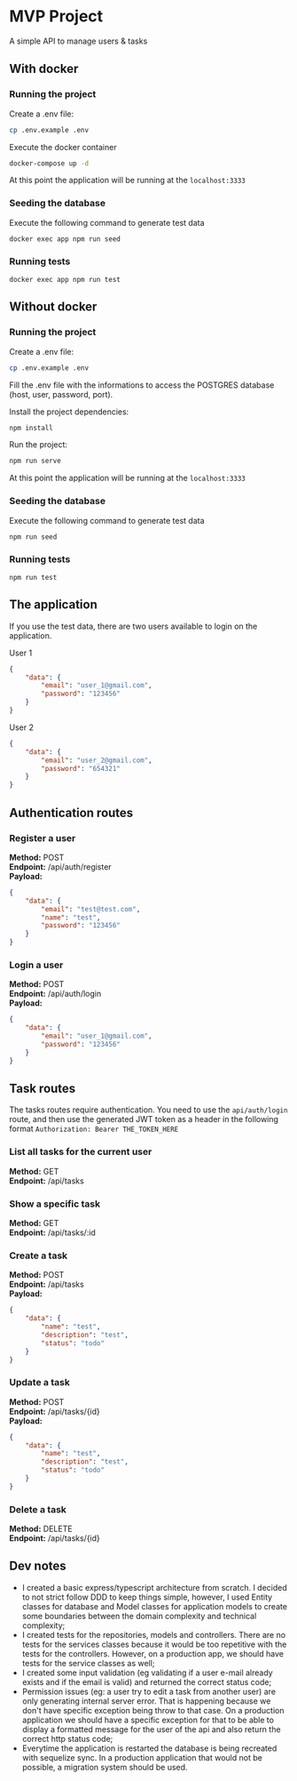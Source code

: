 # MVP Project

A simple API to manage users & tasks

## With docker

### Running the project

Create a .env file:
```sh
cp .env.example .env
```

Execute the docker container
```sh
docker-compose up -d
```

At this point the application will be running at the `localhost:3333`

### Seeding the database

Execute the following command to generate test data

```
docker exec app npm run seed
```

### Running tests

```
docker exec app npm run test
```

## Without docker

### Running the project

Create a .env file:
```sh
cp .env.example .env
```

Fill the .env file with the informations to access the POSTGRES database (host, user, password, port).

Install the project dependencies:
```sh
npm install
```

Run the project:
```sh
npm run serve
```

At this point the application will be running at the `localhost:3333`

### Seeding the database

Execute the following command to generate test data

```
npm run seed
```

### Running tests

```
npm run test
```

## The application

If you use the test data, there are two users available to login on the application.

User 1
```json
{
	"data": {
		"email": "user_1@gmail.com",
		"password": "123456"
	}
}
```

User 2
```json
{
	"data": {
		"email": "user_2@gmail.com",
		"password": "654321"
	}
}
```

## Authentication routes

### Register a user

<b>Method:</b> POST <br/>
<b>Endpoint:</b> /api/auth/register <br/>
<b>Payload:</b>
```json
{
	"data": {
		"email": "test@test.com",
		"name": "test",
		"password": "123456"
	}
}
```

### Login a user

<b>Method:</b> POST <br/>
<b>Endpoint:</b> /api/auth/login <br/>
<b>Payload:</b>
```json
{
	"data": {
		"email": "user_1@gmail.com",
		"password": "123456"
	}
}
```

## Task routes

The tasks routes require authentication. You need to use the `api/auth/login` route, and then use the generated JWT token as a header in the following format `Authorization: Bearer THE_TOKEN_HERE`

### List all tasks for the current user

<b>Method:</b> GET <br/>
<b>Endpoint:</b> /api/tasks

### Show a specific task

<b>Method:</b> GET <br/>
<b>Endpoint:</b> /api/tasks/:id

### Create a task

<b>Method:</b> POST <br/>
<b>Endpoint:</b> /api/tasks <br/>
<b>Payload:</b>
```json
{
	"data": {
		"name": "test",
		"description": "test",
		"status": "todo"
	}
}
```

### Update a task

<b>Method:</b> POST <br/>
<b>Endpoint:</b> /api/tasks/{id} <br/>
<b>Payload:</b>
```json
{
	"data": {
		"name": "test",
		"description": "test",
		"status": "todo"
	}
}
```

### Delete a task

<b>Method:</b> DELETE <br/>
<b>Endpoint:</b> /api/tasks/{id} <br/>


## Dev notes

* I created a basic express/typescript architecture from scratch. I decided to not strict follow DDD to keep things simple, however, I used Entity classes for database and Model classes for application models to create some boundaries between the domain complexity and technical complexity;
* I created tests for the repositories, models and controllers. There are no tests for the services classes because it would be too repetitive with the tests for the controllers. However, on a production app, we should have tests for the service classes as well;
* I created some input validation (eg validating if a user e-mail already exists and if the email is valid) and returned the correct status code;
* Permission issues (eg: a user try to edit a task from another user) are only generating internal server error. That is happening because we don't have specific exception being throw to that case. On a production application we should have a specific exception for that to be able to display a formatted message for the user of the api and also return the correct http status code;
* Everytime the application is restarted the database is being recreated with sequelize sync. In a production application that would not be possible, a migration system should be used.
